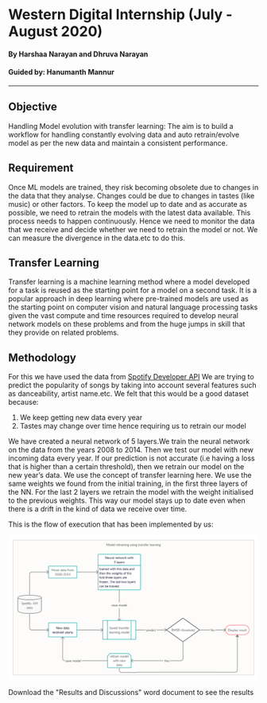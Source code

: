 # Western Digital Internship (July - August 2020)

#### By Harshaa Narayan and Dhruva Narayan
#### Guided by: Hanumanth Mannur
---

## Objective

Handling Model evolution with transfer learning: 
The aim is to build a workflow for handling constantly evolving data and auto retrain/evolve model as per the new data and maintain a consistent performance.

## Requirement

Once ML models are trained, they risk becoming obsolete due to changes in the data that they analyse. Changes could be due to changes in tastes (like music) or other factors.
To keep the model up to date and as accurate as possible, we need to retrain the models with the latest data available. 
This process needs to happen continuously. Hence we need to monitor the data that we receive and decide whether we need to retrain the model or not. We can measure the divergence in the data.etc to do this. 


## Transfer Learning

Transfer learning is a machine learning method where a model developed for a task is reused as the starting point for a model on a second task.
It is a popular approach in deep learning where pre-trained models are used as the starting point on computer vision and natural language processing tasks given the vast compute and time resources required to develop neural network models on these problems and from the huge jumps in skill that they provide on related problems.


## Methodology 

For this we have used the data from <a href= "https://developer.spotify.com/documentation/">Spotify Developer API</a>
We are trying to predict the popularity of songs by taking into account several features such as danceability, artist name.etc.
We felt that this would be a good dataset because:
1. We keep getting new data every year
2. Tastes may change over time hence requiring us to retrain our model

We have created a neural network of 5 layers.We train the neural network on the data from the years 2008 to 2014.
Then we test our model with new incoming data every year. If our prediction is not accurate (i.e having a loss that is higher than a certain threshold), then we retrain our model on the new year’s data. We use the concept of transfer learning here. We use the same weights we found from the initial training, in the first three layers of the NN. For the last 2 layers we retrain the model with the weight initialised to the previous weights. 
This way our model stays up to date even when there is a drift in the kind of data we receive over time. 

This is the flow of execution that has been implemented by us:

<img src = "/flowchart.png">

Download the "Results and Discussions" word document to see the results
